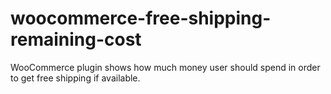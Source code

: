# woocommerce-free-shipping-remaining-cost
WooCommerce plugin shows how much money user should spend in order to get free shipping if available.
